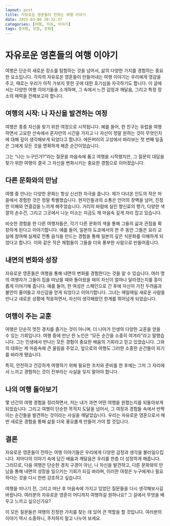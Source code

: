 ```yaml
---
layout: post
title: 자유로운 영혼들이 전하는 여행 이야기
date: 2025-03-06 20:32:37
categories: [여행, 자유, 이야기]
tags: [여행, 모험, 문화]
---
```


# 자유로운 영혼들의 여행 이야기

여행은 단순히 새로운 장소를 탐험하는 것을 넘어서, 삶의 다양한 가지를 경험하는 중요한 요소입니다. 각자의 자유로운 영혼들이 만들어내는 여행 이야기는 우리에게 영감을 주고, 때로는 우리가 아직 가보지 못한 곳에 대한 호기심을 자극하기도 합니다. 이 글에서는 다양한 여행 이야기들을 소개하며, 그 속에서 느낀 감정과 깨달음, 그리고 특정 장소의 매력을 전해보고자 합니다.

## 여행의 시작: 나 자신을 발견하는 여정

여행은 종종 자신을 찾기 위한 여정으로 시작됩니다. 예를 들어, 한 친구는 유럽을 여행하면서 고요한 산속에서 혼자만의 시간을 가지고 나 자신이 정말 원하는 것이 무엇인지에 대해 깊이 생각해보게 되었다고 합니다. 에든버러의 고성에서 바라보는 첫 번째 일출은 그에게 모든 것을 명확하게 해준 순간이었습니다.

그는 “나는 누구인가?”라는 질문을 마음속에 품고 여행을 시작했지만, 그 질문의 대답을 찾기 위한 여행이 결국 그 자신을 변화시키는 중요한 경험으로 이어졌습니다. 

## 다른 문화와의 만남

여행 중 만나는 다양한 문화는 항상 신선한 자극을 줍니다. 제가 다녀온 인도의 작은 마을에서 경험한 것은 정말 특별했습니다. 현지인들과의 소통은 언어의 장벽을 넘어, 진정한 이해와 연결감을 느끼게 해주었습니다. 거리의 바람에 실린 향신료의 향기, 다양한 색깔의 손수건, 그리고 그곳에서 나눈 미소는 지금도 제 마음속 깊게 자리 잡고 있습니다.

비슷한 경험을 한 다른 여행자들은, 각기 다른 문화의 색을 통해 그들의 삶과 관점을 확장하게 된다고 이야기합니다. 예를 들어, 일본의 도쿄에서의 한 주 동안 그들은 요리 교실에 참여해 실제로 전통 음식을 만드는 경험을 통해 일본의 깊은 식문화를 이해하게 되었다고 합니다. 이와 같은 작은 체험들이 그들을 더욱 풍부한 사람으로 만들어줍니다.

## 내면의 변화와 성장

자유로운 영혼들은 여행을 통해 내면의 변화를 경험한다는 것을 알 수 있습니다. 여러 명의 여행자가 그들이 집을 떠났을 때와 돌아왔을 때의 자신이 얼마나 달라졌는지를 흥미롭게 이야기해 줍니다. 예를 들어, 한 여성은 스페인으로 간 후에 자신이 가진 두려움과 불안이 줄어들고 자신감을 얻게 되었다고 이야기합니다. 그녀는 매일매일 새로운 사람을 만나고 새로운 상황에 적응하면서, 자신이 생각해왔던 한계를 뛰어넘게 되었습니다.

## 여행이 주는 교훈

여행은 단순히 멋진 경치를 즐기는 것이 아니며, 더 나아가 인생의 다양한 교훈을 얻을 수 있는 기회입니다. 여행 중에 만난 한 노인은 “모든 순간을 소중히 여겨라”라고 말했습니다. 그는 인생에서 만나는 모든 경험이 중요한 배움의 기회라고 믿고 있었습니다. 그와의 대화는 제 마음속에 큰 울림을 주었고, 앞으로의 여행도 그러한 소중한 순간들이 되기를 바라게 됐습니다.

특히, 안전하고 건강하게 여행하기 위해 필요한 조치와 준비를 한 후에는 그저 그 자리에서 느끼고 경험하는 것이 전부라는 사실을 잊지 말아야 합니다.

## 나의 여행 돌아보기

몇 년간의 여행 경험을 정리하면서, 저는 내가 과연 어떤 여행을 원했는지를 되돌아보게 되었습니다. 그리고 여행이 단순한 목적지 도달을 넘어서, 그 여정과 경험들 속에서 반짝이는 순간들을 발견하는 것이라는 사실을 깨달았습니다. 우리는 자유로운 영혼으로서 매번 새로운 경험을 통해 삶을 더욱 풍요롭게 만들어 가야 할 것입니다. 

## 결론

자유로운 영혼들이 전하는 여행 이야기들은 우리에게 다양한 감정과 생각을 불러일으킵니다. 저마다의 이야기 속에 담긴 배움과 깨달음은 우리를 한층 더 성장하게 해줍니다. 그러므로, 다음 여행은 단순한 경치 구경이 아닌, 나 자신을 발견하고, 다른 문화와의 만남을 통해 내면의 성장을 일으키는 기회가 되길 바라며, 이러한 여정은 누구에게나 필요하다는 것을 다시 한번 강조하고 싶습니다.  

여행을 떠나기 전, 그리고 떠난 후 마음속에 가지고 있었던 질문들을 다시 생각해보시길 바랍니다. 여러분의 자유로운 영혼이 어디까지 여행하길 원하나요? 그 길에서 무엇을 배우고 느끼고 싶으신가요?  

이 모든 질문들은 여행의 진정한 가치를 찾는 데 있어 큰 역할을 할 것입니다. 여러분의 이야기 역시 소중하니, 주저하지 말고 나누어 보세요.